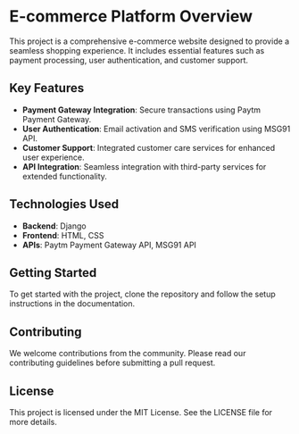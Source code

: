 # E-commerce Platform Overview

This project is a comprehensive e-commerce website designed to provide a seamless shopping experience. It includes essential features such as payment processing, user authentication, and customer support.

## Key Features

- **Payment Gateway Integration**: Secure transactions using Paytm Payment Gateway.
- **User Authentication**: Email activation and SMS verification using MSG91 API.
- **Customer Support**: Integrated customer care services for enhanced user experience.
- **API Integration**: Seamless integration with third-party services for extended functionality.

## Technologies Used

- **Backend**: Django
- **Frontend**: HTML, CSS
- **APIs**: Paytm Payment Gateway API, MSG91 API

## Getting Started

To get started with the project, clone the repository and follow the setup instructions in the documentation.

## Contributing

We welcome contributions from the community. Please read our contributing guidelines before submitting a pull request.

## License

This project is licensed under the MIT License. See the LICENSE file for more details.
